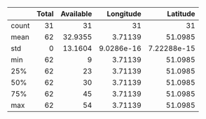 |       |   Total |   Available |   Longitude |     Latitude |
|:------|--------:|------------:|------------:|-------------:|
| count |      31 |     31      | 31          | 31           |
| mean  |      62 |     32.9355 |  3.71139    | 51.0985      |
| std   |       0 |     13.1604 |  9.0286e-16 |  7.22288e-15 |
| min   |      62 |      9      |  3.71139    | 51.0985      |
| 25%   |      62 |     23      |  3.71139    | 51.0985      |
| 50%   |      62 |     30      |  3.71139    | 51.0985      |
| 75%   |      62 |     45      |  3.71139    | 51.0985      |
| max   |      62 |     54      |  3.71139    | 51.0985      |